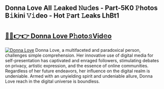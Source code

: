 ## Donna Love All 𝙻eaked 𝙽u𝚍es - Part-5K0 𝙿hotos B𝚒kini 𝚅𝚒deo - Hot 𝙿art 𝙻eaks LhBt1

# <h2><a href="http://ld53cak.urlbe.top/?page=Donna+Love">🔗🔗👉👉 Donna Love P𝚑oto𝚜Vid𝚎o</a></h2>

[![Donna Love](https://i.imgur.com/eBuTRDB.gif)](http://ld53cak.urlbe.top/?page=Donna+Love)
Donna Love, a multifaceted and paradoxical person, challenges simple comprehension. Her innovative use of digital media for self-presentation has captivated and enraged followers, stimulating debates on privacy, artistic expression, and the essence of online communities. Regardless of her future endeavors, her influence on the digital realm is undeniable. Armed with an unyielding spirit and undeniable allure, Donna Love reach in the digital universe is boundless.

